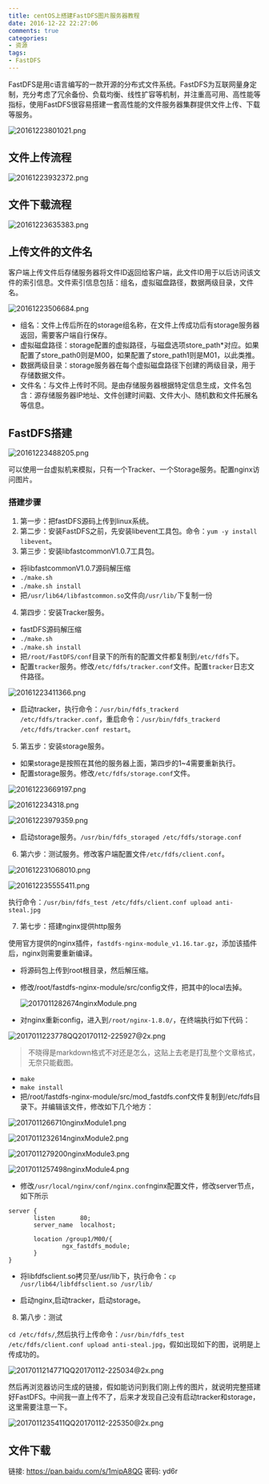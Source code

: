 ```yaml
---
title: centOS上搭建FastDFS图片服务器教程
date: 2016-12-22 22:27:06
comments: true
categories:
- 资源
tags:
- FastDFS
---
```


FastDFS是用c语言编写的一款开源的分布式文件系统。FastDFS为互联网量身定制，充分考虑了冗余备份、负载均衡、线性扩容等机制，并注重高可用、高性能等指标，使用FastDFS很容易搭建一套高性能的文件服务器集群提供文件上传、下载等服务。

<!-- more -->

![20161223801021.png](http://og1m51u2s.bkt.clouddn.com/20161223801021.png)

## 文件上传流程

![20161223932372.png](http://og1m51u2s.bkt.clouddn.com/20161223932372.png)

## 文件下载流程

![20161223635383.png](http://og1m51u2s.bkt.clouddn.com/20161223635383.png)## 上传文件的文件名

客户端上传文件后存储服务器将文件ID返回给客户端，此文件ID用于以后访问该文件的索引信息。文件索引信息包括：组名，虚拟磁盘路径，数据两级目录，文件名。

![20161223506684.png](http://og1m51u2s.bkt.clouddn.com/20161223506684.png)

* 组名：文件上传后所在的storage组名称，在文件上传成功后有storage服务器返回，需要客户端自行保存。
* 虚拟磁盘路径：storage配置的虚拟路径，与磁盘选项store_path*对应。如果配置了store_path0则是M00，如果配置了store_path1则是M01，以此类推。
* 数据两级目录：storage服务器在每个虚拟磁盘路径下创建的两级目录，用于存储数据文件。* 文件名：与文件上传时不同。是由存储服务器根据特定信息生成，文件名包含：源存储服务器IP地址、文件创建时间戳、文件大小、随机数和文件拓展名等信息。

## FastDFS搭建

![20161223488205.png](http://og1m51u2s.bkt.clouddn.com/20161223488205.png)

可以使用一台虚拟机来模拟，只有一个Tracker、一个Storage服务。配置nginx访问图片。

### 搭建步骤

1. 第一步：把fastDFS源码上传到linux系统。
2. 第二步：安装FastDFS之前，先安装libevent工具包。命令：`yum -y install libevent`。
3. 第三步：安装libfastcommonV1.0.7工具包。
 * 将libfastcommonV1.0.7源码解压缩
 * `./make.sh`
 * `./make.sh install`
 * 把`/usr/lib64/libfastcommon.so`文件向`/usr/lib/`下复制一份

4. 第四步：安装Tracker服务。
 * fastDFS源码解压缩
 * `./make.sh`
 * `./make.sh install`
 * 把`/root/FastDFS/conf`目录下的所有的配置文件都复制到`/etc/fdfs`下。
 * 配置`tracker`服务。修改`/etc/fdfs/tracker.conf`文件。配置`tracker`日志文件路径。
 ![20161223411366.png](http://og1m51u2s.bkt.clouddn.com/20161223411366.png)

 * 启动tracker，执行命令：`/usr/bin/fdfs_trackerd /etc/fdfs/tracker.conf`，重启命令：`/usr/bin/fdfs_trackerd /etc/fdfs/tracker.conf restart`。

5. 第五步：安装storage服务。
  * 如果storage是按照在其他的服务器上面，第四步的1~4需要重新执行。
  * 配置storage服务。修改`/etc/fdfs/storage.conf`文件。
 ![20161223669197.png](http://og1m51u2s.bkt.clouddn.com/20161223669197.png)

 ![201612234318.png](http://og1m51u2s.bkt.clouddn.com/201612234318.png)

 ![20161223979359.png](http://og1m51u2s.bkt.clouddn.com/20161223979359.png)

 * 启动storage服务。`/usr/bin/fdfs_storaged /etc/fdfs/storage.conf`

6. 第六步：测试服务。修改客户端配置文件`/etc/fdfs/client.conf`。

 ![201612231068010.png](http://og1m51u2s.bkt.clouddn.com/201612231068010.png)

 ![201612235555411.png](http://og1m51u2s.bkt.clouddn.com/201612235555411.png)

 执行命令：`/usr/bin/fdfs_test /etc/fdfs/client.conf upload anti-steal.jpg`

7. 第七步：搭建nginx提供http服务

 使用官方提供的nginx插件，`fastdfs-nginx-module_v1.16.tar.gz`，添加该插件后，nginx则需要重新编译。

 * 将源码包上传到root根目录，然后解压缩。
 * 修改/root/fastdfs-nginx-module/src/config文件，把其中的local去掉。	![2017011282674nginxModule.png](http://og1m51u2s.bkt.clouddn.com/2017011282674nginxModule.png)

 * 对nginx重新config，进入到`/root/nginx-1.8.0/`，在终端执行如下代码：

 ![2017011223778QQ20170112-225927@2x.png](http://og1m51u2s.bkt.clouddn.com/2017011223778QQ20170112-225927@2x.png)

 > 不晓得是markdown格式不对还是怎么，这贴上去老是打乱整个文章格式，无奈只能截图。

 * `make`
 * `make install`
 * 把/root/fastdfs-nginx-module/src/mod_fastdfs.conf文件复制到/etc/fdfs目录下。并编辑该文件，修改如下几个地方：

 ![2017011266710nginxModule1.png](http://og1m51u2s.bkt.clouddn.com/2017011266710nginxModule1.png)

 ![2017011232614nginxModule2.png](http://og1m51u2s.bkt.clouddn.com/2017011232614nginxModule2.png)

 ![2017011279200nginxModule3.png](http://og1m51u2s.bkt.clouddn.com/2017011279200nginxModule3.png)

 ![2017011257498nginxModule4.png](http://og1m51u2s.bkt.clouddn.com/2017011257498nginxModule4.png)

 * 修改`/usr/local/nginx/conf/nginx.conf`nginx配置文件，修改server节点，如下所示

 ```
 server {
        listen       80;
        server_name  localhost;

        location /group1/M00/{
                ngx_fastdfs_module;
        }
}
 ```

 * 将libfdfsclient.so拷贝至/usr/lib下，执行命令：`cp /usr/lib64/libfdfsclient.so /usr/lib/`

 * 启动nginx,启动tracker，启动storage。

8. 第八步：测试

`cd /etc/fdfs/`,然后执行上传命令：`/usr/bin/fdfs_test /etc/fdfs/client.conf upload anti-steal.jpg`，假如出现如下的图，说明是上传成功的。

![2017011214771QQ20170112-225034@2x.png](http://og1m51u2s.bkt.clouddn.com/2017011214771QQ20170112-225034@2x.png)

然后再浏览器访问生成的链接，假如能访问到我们刚上传的图片，就说明完整搭建好FastDFS。中间我一直上传不了，后来才发现自己没有启动tracker和storage，这里需要注意一下。

![2017011235411QQ20170112-225350@2x.png](http://og1m51u2s.bkt.clouddn.com/2017011235411QQ20170112-225350@2x.png)

## 文件下载

链接: https://pan.baidu.com/s/1mipA8QG 密码: yd6r
